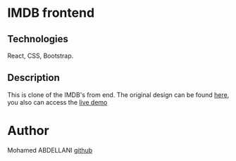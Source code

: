 # IMDB frontend
## Technologies
React, CSS, Bootstrap.
## Description
This is clone of the IMDB's from end. The original design can be found [here](https://dribbble.com/shots/7228236-IMDb-website-concept), you also can access the [live demo](http://abdellani.github.io/IMDB_FE/)  
# Author
Mohamed ABDELLANI [github](www.github.com/abdellani)
